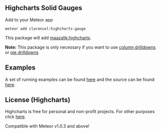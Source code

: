 
## Highcharts Solid Gauges

Add to your Meteor app

```
meteor add clarencel:highcharts-gauge
```
This package will add [maazalik:highcharts](https://github.com/MaazAli/Meteor-HighCharts).  

**Note:** This package is only necessary if you want to use [column drilldowns](http://www.highcharts.com/demo/column-drilldown) or [pie drilldowns](http://www.highcharts.com/demo/pie-drilldown)

## Examples
A set of running examples can be found [here](http://highcharts-demo.meteor.com/) and the source can be found [here](https://github.com/jhuenges/highcharts-demo).

## License (Highcharts)

Highcharts is free for personal and non-profit projects. For other purposes click [here](http://shop.highsoft.com/highcharts.html).


Compatible with Meteor v1.0.3 and above!
